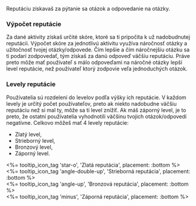 Reputáciu získavaš za pýtanie sa otázok a odpovedanie na otázky.

### Výpočet reputácie

Za dané aktivity získaš určité skóre, ktoré sa ti pripočíta k už nadobudnutej reputácii. Výpočet skóre za jednotlivú aktivitu využíva náročnosť otázky a užitočnosť tvojej otázky/odpovede. Čím lepšie a čím náročnejšiu otázku sa ti podarí zodpovedať, tým získaš za danú odpoveď väčšiu reputáciu. Práve preto môže mať používateľ s málo odpoveďami na náročné otázky lepší level reputácie, než používateľ ktorý zodpovie veľa jednoduchých otázok.

### Levely reputácie

Používatelia sú rozdelení do levelov podľa výšky ich reputácie. V každom levely je určitý počet používateľov, preto ak niekto nadobudne väčšiu reputáciu než si mal ty, môže sa ti level znížiť. Ak máš záporný level, je to preto, že ostatní používatelia vyhodnotili väčšinu tvojich otázok/odpovedí negatívne. Celkovo môžeš mať 4 levely reputácie:

- Zlatý level,
- Strieborný level,
- Bronzový level,
- Záporný level.

<div class="user-reputation user-reputation-gold user-reputation-lg user-reputation-inline %>">
  <%= tooltip_icon_tag 'star-o', 'Zlatá reputácia', placement: :bottom %>
</div>

<div class="user-reputation user-reputation-silver user-reputation-lg user-reputation-inline %>">
  <%= tooltip_icon_tag 'angle-double-up', 'Strieborná reputácia', placement: :bottom %>
</div>

<div class="user-reputation user-reputation-bronze user-reputation-lg user-reputation-inline %>">
  <%= tooltip_icon_tag 'angle-up', 'Bronzová reputácia', placement: :bottom %>
</div>

<div class="user-reputation user-reputation-negative user-reputation-lg user-reputation-inline %>">
  <%= tooltip_icon_tag 'minus', 'Záporná reputácia', placement: :bottom %>
</div>

